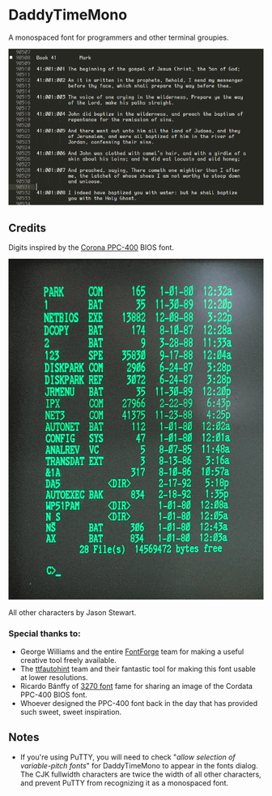# DaddyTimeMono
A monospaced font for programmers and other terminal groupies.

![DaddyTimeMono Font Sample](DaddyTimeMono-sample.gif)

## Credits
Digits inspired by the [Corona PPC-400](https://en.wikipedia.org/wiki/Corona_Data_Systems#Corona_PPC-400) BIOS font.

![PPC-400 BIOS Font](cordata-font.png)

All other characters by Jason Stewart.

### Special thanks to:

- George Williams and the entire [FontForge](http://fontforge.github.io/en-US/) team for making a useful creative tool freely available.
- The [ttfautohint](https://www.freetype.org/ttfautohint/) team and their fantastic tool for making this font usable at lower resolutions.
- Ricardo Bánffy of [3270 font](https://github.com/rbanffy/3270font) fame for sharing an image of the Cordata PPC-400 BIOS font.
- Whoever designed the PPC-400 font back in the day that has provided such sweet, sweet inspiration.

## Notes

- If you're using PuTTY, you will need to check "*allow selection of variable-pitch fonts*" for DaddyTimeMono to appear in the fonts dialog.  The CJK fullwidth characters are twice the width of all other characters, and prevent PuTTY from recognizing it as a monospaced font.
